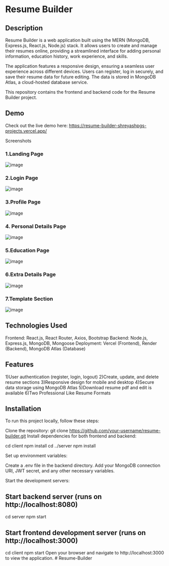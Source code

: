 # Resume Builder

## Description
Resume Builder is a web application built using the MERN (MongoDB, Express.js, React.js, Node.js) stack. It allows users to create and manage their resumes online, providing a streamlined interface for adding personal information, education history, work experience, and skills.

The application features a responsive design, ensuring a seamless user experience across different devices. Users can register, log in securely, and save their resume data for future editing. The data is stored in MongoDB Atlas, a cloud-hosted database service.

This repository contains the frontend and backend code for the Resume Builder project.

## Demo
Check out the live demo here:  https://resume-builder-shreyashpgs-projects.vercel.app/

Screenshots
### 1.Landing Page
![image](https://github.com/ShreyashPG/Resume-Builder/assets/LandingPage.png)
### 2.Login Page
![image](https://github.com/ShreyashPG/Resume-Builder/assets/Login.png)

### 3.Profile Page
![image](https://github.com/ShreyashPG/Resume-Builder/assets/Profile.png)

### 4. Personal Details Page
![image](https://github.com/ShreyashPG/Resume-Builder/assets/PersonalDetails.png)

### 5.Education Page
![image](https://github.com/ShreyashPG/Resume-Builder/assets/Education.png)

### 6.Extra Details Page
![image](https://github.com/ShreyashPG/Resume-Builder/assets/ExtraDetails.png)

### 7.Template Section
![image](https://github.com/ShreyashPG/Resume-Builder/assets/Templates.png)




## Technologies Used
  Frontend: React.js, React Router, Axios, Bootstrap
  Backend: Node.js, Express.js, MongoDB, Mongoose
  Deployment: Vercel (Frontend), Render (Backend), MongoDB Atlas (Database)

## Features
  1)User authentication (register, login, logout)
  2)Create, update, and delete resume sections
  3)Responsive design for mobile and desktop
  4)Secure data storage using MongoDB Atlas
  5)Download resume pdf and edit is available
  6)Two Professional Like Resume Formats

## Installation
To run this project locally, follow these steps:

Clone the repository:
  git clone https://github.com/your-username/resume-builder.git
  Install dependencies for both frontend and backend:

cd client
npm install
cd ../server
npm install

Set up environment variables:

Create a .env file in the backend directory.
Add your MongoDB connection URI, JWT secret, and any other necessary variables.

Start the development servers:
## Start backend server (runs on http://localhost:8080)
cd server
npm start

## Start frontend development server (runs on http://localhost:3000)
cd client
npm start
Open your browser and navigate to http://localhost:3000 to view the application.
#   R e s u m e - B u i l d e r 
 
 